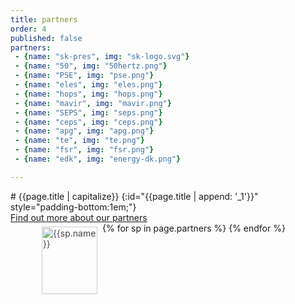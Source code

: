 ```yaml
---
title: partners
order: 4
published: false
partners:
 - {name: "sk-pres", img: "sk-logo.svg"}
 - {name: "50", img: "50hertz.png"}
 - {name: "PSE", img: "pse.png"}
 - {name: "eles", img: "eles.png"}
 - {name: "hops", img: "hops.png"}
 - {name: "mavir", img: "mavir.png"}
 - {name: "SEPS", img: "seps.png"}
 - {name: "ceps", img: "ceps.png"}
 - {name: "apg", img: "apg.png"}
 - {name: "te", img: "te.png"}
 - {name: "fsr", img: "fsr.png"}
 - {name: "edk", img: "energy-dk.png"}

---
```


<style type="text/css">
    .part-img {
        
    }
    .wb-50 {
        width:50% !important;
    }
    .partners .columns:last-child:not(:first-child) {
        float: none;
        margin-left: auto;
        margin-right: auto;
    }
    .clear {clear: both;}

.partner-logo.logo-centered img, .partner-logo.logo-centered svg {
    margin: auto;
}
    .partner-logo img, .partner-logo svg {
    width: auto;
    top: 50%;
    max-width: 85%;
    -webkit-transform: translateY(-50%);
    -o-transform: translateY(-50%);
    -ms-transform: translateY(-50%);
    -moz-transform: translateY(-50%);
    transform: translateY(-50%);
    opacity: .8;
    height: 100%;
    max-height: 90%;
    position: absolute;
    left: 0;
    right: 0;
    display: block;
}
.limiter {
    width: 83.3333%;
    max-width: 1000px;
    margin-left: auto;
    margin-right: auto;
}
.col3 {
    float: left;
    width: 25.0000%;
    max-width: 300px;
}

.partner-logos div {
    height: 120px;
    position: relative;
}

@media screen and (max-width: 640px) {
.col1, .col2, .col3, .col4, .col5, .col6, .col7, .col8, .col9, .col10, .col11, .col12, .fifths > * {
    width: 100%;
    max-width: 100%;
}
}
</style>

<div class="small-12 columns">
<div class="large-8 text-center small-centered" markdown="1">
# {{page.title | capitalize}}
{:id="{{page.title | append: '_1'}}" style="padding-bottom:1em;"}
</div>
</div>

<div class="small-12 columns">
<div class="large-8 text-center small-centered">
<a class="button large" href="{{site.baseurl}}/partners">Find out more about our partners</a>
</div>
</div>


<div class="limiter">
    <div class="clearfix partner-logos">
        {% for sp in page.partners %}
        <div class="col3">
            <span class="block partner-logo logo-centered">
                <img src="{{sp.img | prepend: "./assets/img/tso/"}}" alt="{{sp.name}}">
            </span>
        </div>
        {% endfor %}
    </div>
</div>